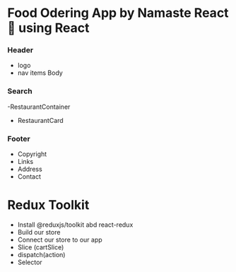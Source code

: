 # Food Odering App by Namaste React🚀 using React

### Header
- logo
- nav items
Body 
### Search
-RestaurantContainer
- RestaurantCard
### Footer
- Copyright
- Links
- Address
- Contact

# Redux Toolkit
 - Install @reduxjs/toolkit abd react-redux
 - Build our store
 - Connect our store to our app
 - Slice (cartSlice)
 - dispatch(action)
 - Selector
 
